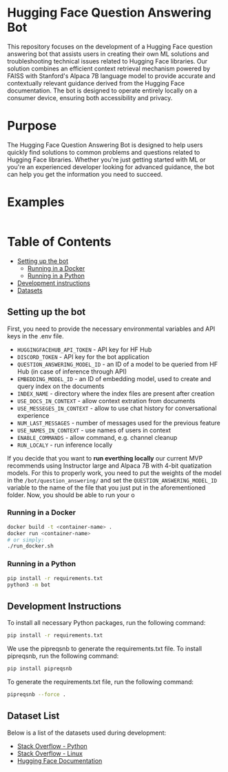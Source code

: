 # Hugging Face Question Answering Bot

This repository focuses on the development of a Hugging Face question answering bot that assists users in creating their own ML solutions and troubleshooting technical issues related to Hugging Face libraries. Our solution combines an efficient context retrieval mechanism powered by FAISS with Stanford's Alpaca 7B language model to provide accurate and contextually relevant guidance derived from the Hugging Face documentation. The bot is designed to operate entirely locally on a consumer device, ensuring both accessibility and privacy. 

# Purpose
The Hugging Face Question Answering Bot is designed to help users quickly find solutions to common problems and questions related to Hugging Face libraries. Whether you're just getting started with ML or you're an experienced developer looking for advanced guidance, the bot can help you get the information you need to succeed.

# Examples
![]()

# Table of Contents
- [Setting up the bot](#setting-up-the-bot)
    - [Running in a Docker](#running-in-a-docker)
    - [Running in a Python](#running-in-a-python)
- [Development instructions](#development-instructions)
- [Datasets](#dataset-list)

## Setting up the bot
First, you need to provide the necessary environmental variables and API keys in the .env file. 
- `HUGGINGFACEHUB_API_TOKEN` - API key for HF Hub
- `DISCORD_TOKEN` - API key for the bot application
- `QUESTION_ANSWERING_MODEL_ID` - an ID of a model to be queried from HF Hub (in case of inference through API)
- `EMBEDDING_MODEL_ID` - an ID of embedding model, used to create and query index on the documents
- `INDEX_NAME` - directory where the index files are present after creation
- `USE_DOCS_IN_CONTEXT` - allow context extration from documents
- `USE_MESSEGES_IN_CONTEXT` - allow to use chat history for conversational experience
- `NUM_LAST_MESSAGES` - number of messages used for the previous feature
- `USE_NAMES_IN_CONTEXT` - use names of users in context
- `ENABLE_COMMANDS` - allow command, e.g. channel cleanup
- `RUN_LOCALY` - run inference locally

If you decide that you want to **run everthing locally** our current MVP recommends using Instructor large and Alpaca 7B with 4-bit quatization models. For this to properly work, you need to put the weights of the model in the `/bot/question_answering/` and set the `QUESTION_ANSWERING_MODEL_ID` variable to the name of the file that you just put in the aforementioned folder. Now, you should be able to run your o

### Running in a Docker
```bash
docker build -t <container-name> .
docker run <container-name>
# or simply:
./run_docker.sh
```

### Running in a Python
```bash
pip install -r requirements.txt
python3 -m bot
```

## Development Instructions

To install all necessary Python packages, run the following command:

```bash
pip install -r requirements.txt
```
We use the pipreqsnb to generate the requirements.txt file. To install pipreqsnb, run the following command:

```bash
pip install pipreqsnb
```
To generate the requirements.txt file, run the following command:

```bash
pipreqsnb --force .
```

## Dataset List

Below is a list of the datasets used during development:
- [Stack Overflow - Python](https://huggingface.co/datasets/KonradSzafer/stackoverflow_python_preprocessed)
- [Stack Overflow - Linux](https://huggingface.co/datasets/KonradSzafer/stackoverflow_linux)
- [Hugging Face Documentation](https://huggingface.co/docs)
